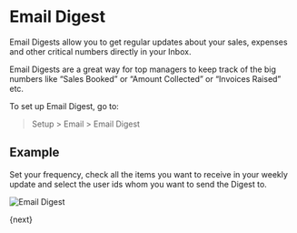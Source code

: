 # Email Digest

Email Digests allow you to get regular updates about your sales, expenses and other critical numbers directly in your Inbox.

Email Digests are a great way for top managers to keep track of the big numbers like “Sales Booked” or “Amount Collected” or “Invoices Raised” etc.

To set up Email Digest, go to:

> Setup > Email > Email Digest

## Example

Set your frequency, check all the items you want to receive in your weekly update and select the user ids whom you want to send the Digest to.

<img class="screenshot" alt="Email Digest" src="/assets/erpnext_docs/assets/img/setup/email/email-digest.png">

{next}
